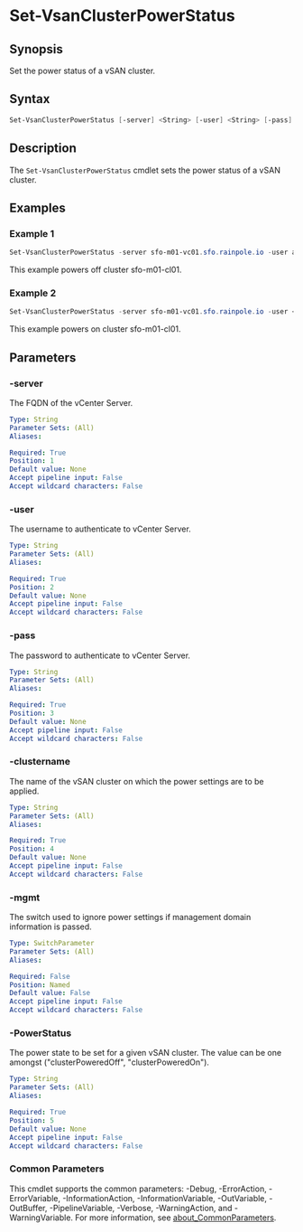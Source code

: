 # Set-VsanClusterPowerStatus

## Synopsis

Set the power status of a vSAN cluster.

## Syntax

```powershell
Set-VsanClusterPowerStatus [-server] <String> [-user] <String> [-pass] <String> [-clustername] <String> [-mgmt] [-PowerStatus] <String> [<CommonParameters>]
```

## Description

The `Set-VsanClusterPowerStatus` cmdlet sets the power status of a vSAN cluster.

## Examples

### Example 1

```powershell
Set-VsanClusterPowerStatus -server sfo-m01-vc01.sfo.rainpole.io -user administrator@vsphere.local  -Pass VMw@re1! -cluster sfo-m01-cl01 -PowerStatus clusterPoweredOff
```

This example powers off cluster sfo-m01-cl01.

### Example 2

```powershell
Set-VsanClusterPowerStatus -server sfo-m01-vc01.sfo.rainpole.io -user <administrator@vsphere.local>  -Pass VMw@re1! -cluster sfo-m01-cl01 -PowerStatus clusterPoweredOn
```

This example powers on cluster sfo-m01-cl01.

## Parameters

### -server

The FQDN of the vCenter Server.

```yaml
Type: String
Parameter Sets: (All)
Aliases:

Required: True
Position: 1
Default value: None
Accept pipeline input: False
Accept wildcard characters: False
```

### -user

The username to authenticate to vCenter Server.

```yaml
Type: String
Parameter Sets: (All)
Aliases:

Required: True
Position: 2
Default value: None
Accept pipeline input: False
Accept wildcard characters: False
```

### -pass

The password to authenticate to vCenter Server.

```yaml
Type: String
Parameter Sets: (All)
Aliases:

Required: True
Position: 3
Default value: None
Accept pipeline input: False
Accept wildcard characters: False
```

### -clustername

The name of the vSAN cluster on which the power settings are to be applied.

```yaml
Type: String
Parameter Sets: (All)
Aliases:

Required: True
Position: 4
Default value: None
Accept pipeline input: False
Accept wildcard characters: False
```

### -mgmt

The switch used to ignore power settings if management domain information is passed.

```yaml
Type: SwitchParameter
Parameter Sets: (All)
Aliases:

Required: False
Position: Named
Default value: False
Accept pipeline input: False
Accept wildcard characters: False
```

### -PowerStatus

The power state to be set for a given vSAN cluster.
The value can be one amongst ("clusterPoweredOff", "clusterPoweredOn").

```yaml
Type: String
Parameter Sets: (All)
Aliases:

Required: True
Position: 5
Default value: None
Accept pipeline input: False
Accept wildcard characters: False
```

### Common Parameters

This cmdlet supports the common parameters: -Debug, -ErrorAction, -ErrorVariable, -InformationAction, -InformationVariable, -OutVariable, -OutBuffer, -PipelineVariable, -Verbose, -WarningAction, and -WarningVariable. For more information, see [about_CommonParameters](http://go.microsoft.com/fwlink/?LinkID=113216).
